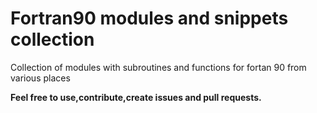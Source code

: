 # Fortran90 modules and snippets collection
Collection of modules with subroutines and functions for fortan 90 from various places


**Feel free to use,contribute,create issues and pull requests.**
